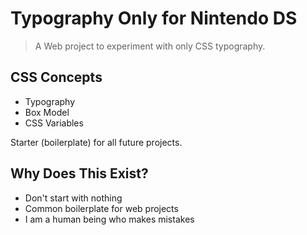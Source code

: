 # Typography Only for Nintendo DS

> A Web project to experiment with only CSS typography.

## CSS Concepts 
* Typography
* Box Model 
* CSS Variables 

Starter (boilerplate) for all future projects.

## Why Does This Exist?
* Don't start with nothing
* Common boilerplate for web projects
* I am a human being who makes mistakes
